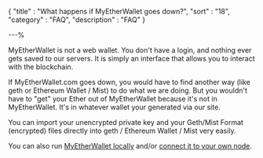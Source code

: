 {
"title"       : "What happens if MyEtherWallet goes down?",
"sort"        : "18",
"category"    : "FAQ",
"description" : "FAQ"
}

---%


MyEtherWallet is not a web wallet. You don't have a login, and nothing ever gets saved to our servers. It is simply an interface that allows you to interact with the blockchain.

If MyEtherWallet.com goes down, you would have to find another way (like geth or Ethereum Wallet / Mist) to do what we are doing. But you wouldn't have to "get" your Ether out of MyEtherWallet because it's not in MyEtherWallet. It's in whatever wallet your generated via our site.

You can import your unencrypted private key and your Geth/Mist Format (encrypted) files directly into geth / Ethereum Wallet / Mist very easily.

You can also run [MyEtherWallet locally](https://myetherwallet.github.io/knowledge-base/offline/running-myetherwallet-locally.html) and/or [connect it to your own node](https://myetherwallet.github.io/knowledge-base/networks/run-your-own-node-with-myetherwallet.html).
